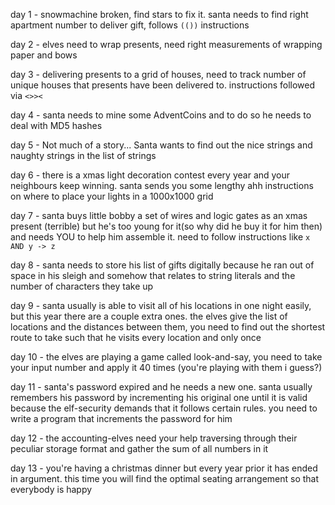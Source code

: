 day 1 - snowmachine broken, find stars to fix it. santa needs to find right apartment number to deliver gift, follows `(())` instructions

day 2 - elves need to wrap presents, need right measurements of wrapping paper and bows

day 3 - delivering presents to a grid of houses, need to track number of unique houses that presents have been delivered to. instructions followed via `<>><`

day 4 - santa needs to mine some AdventCoins and to do so he needs to deal with MD5 hashes

day 5 - Not much of a story... Santa wants to find out the nice strings and naughty strings in the list of strings

day 6 - there is a xmas light decoration contest every year and your neighbours keep winning. santa sends you some lengthy ahh instructions on where to place your lights in a 1000x1000 grid

day 7 - santa buys little bobby a set of wires and logic gates as an xmas present (terrible) but he's too young for it(so why did he buy it for him then) and needs YOU to help him assemble it. need to follow instructions like `x AND y -> z`

day 8 - santa needs to store his list of gifts digitally because he ran out of space in his sleigh and somehow that relates to string literals and the number of characters they take up

day 9 - santa usually is able to visit all of his locations in one night easily, but this year there are a couple extra ones. the elves give the list of locations and the distances between them, you need to find out the shortest route to take such that he visits every location and only once

day 10 - the elves are playing a game called look-and-say, you need to take your input number and apply it 40 times (you're playing with them i guess?)

day 11 - santa's password expired and he needs a new one. santa usually remembers his password by incrementing his original one until it is valid because the elf-security demands that it follows certain rules. you need to write a program that increments the password for him

day 12 - the accounting-elves need your help traversing through their peculiar storage format and gather the sum of all numbers in it

day 13 - you're having a christmas dinner but every year prior it has ended in argument. this time you will find the optimal seating arrangement so that everybody is happy